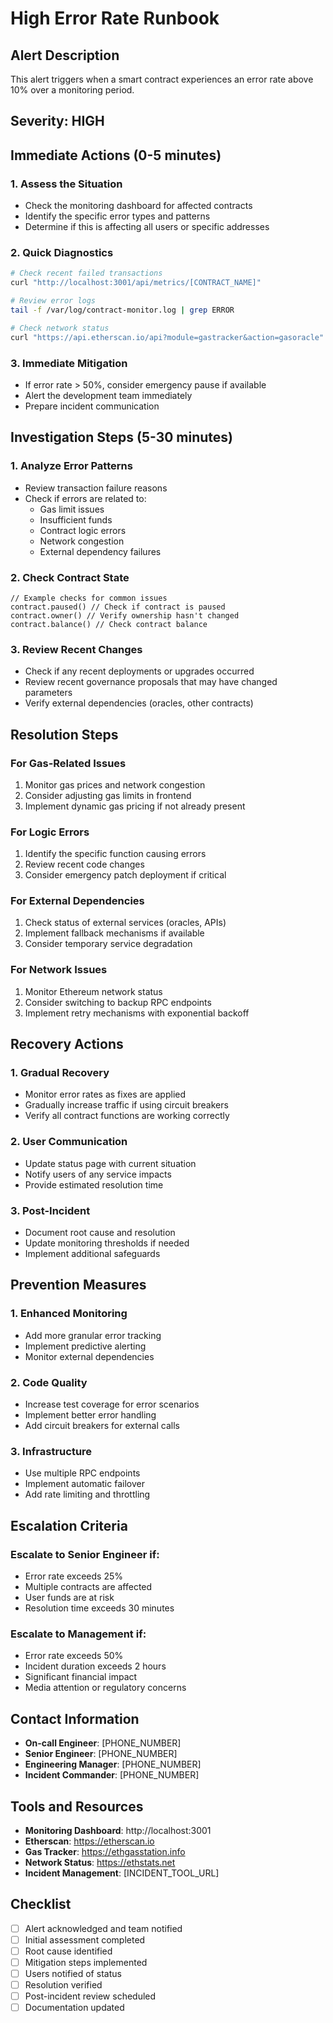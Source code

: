 # High Error Rate Runbook

## Alert Description
This alert triggers when a smart contract experiences an error rate above 10% over a monitoring period.

## Severity: HIGH

## Immediate Actions (0-5 minutes)

### 1. Assess the Situation
- Check the monitoring dashboard for affected contracts
- Identify the specific error types and patterns
- Determine if this is affecting all users or specific addresses

### 2. Quick Diagnostics
```bash
# Check recent failed transactions
curl "http://localhost:3001/api/metrics/[CONTRACT_NAME]"

# Review error logs
tail -f /var/log/contract-monitor.log | grep ERROR

# Check network status
curl "https://api.etherscan.io/api?module=gastracker&action=gasoracle"
```

### 3. Immediate Mitigation
- If error rate > 50%, consider emergency pause if available
- Alert the development team immediately
- Prepare incident communication

## Investigation Steps (5-30 minutes)

### 1. Analyze Error Patterns
- Review transaction failure reasons
- Check if errors are related to:
  - Gas limit issues
  - Insufficient funds
  - Contract logic errors
  - Network congestion
  - External dependency failures

### 2. Check Contract State
```solidity
// Example checks for common issues
contract.paused() // Check if contract is paused
contract.owner() // Verify ownership hasn't changed
contract.balance() // Check contract balance
```

### 3. Review Recent Changes
- Check if any recent deployments or upgrades occurred
- Review recent governance proposals that may have changed parameters
- Verify external dependencies (oracles, other contracts)

## Resolution Steps

### For Gas-Related Issues
1. Monitor gas prices and network congestion
2. Consider adjusting gas limits in frontend
3. Implement dynamic gas pricing if not already present

### For Logic Errors
1. Identify the specific function causing errors
2. Review recent code changes
3. Consider emergency patch deployment if critical

### For External Dependencies
1. Check status of external services (oracles, APIs)
2. Implement fallback mechanisms if available
3. Consider temporary service degradation

### For Network Issues
1. Monitor Ethereum network status
2. Consider switching to backup RPC endpoints
3. Implement retry mechanisms with exponential backoff

## Recovery Actions

### 1. Gradual Recovery
- Monitor error rates as fixes are applied
- Gradually increase traffic if using circuit breakers
- Verify all contract functions are working correctly

### 2. User Communication
- Update status page with current situation
- Notify users of any service impacts
- Provide estimated resolution time

### 3. Post-Incident
- Document root cause and resolution
- Update monitoring thresholds if needed
- Implement additional safeguards

## Prevention Measures

### 1. Enhanced Monitoring
- Add more granular error tracking
- Implement predictive alerting
- Monitor external dependencies

### 2. Code Quality
- Increase test coverage for error scenarios
- Implement better error handling
- Add circuit breakers for external calls

### 3. Infrastructure
- Use multiple RPC endpoints
- Implement automatic failover
- Add rate limiting and throttling

## Escalation Criteria

### Escalate to Senior Engineer if:
- Error rate exceeds 25%
- Multiple contracts are affected
- User funds are at risk
- Resolution time exceeds 30 minutes

### Escalate to Management if:
- Error rate exceeds 50%
- Incident duration exceeds 2 hours
- Significant financial impact
- Media attention or regulatory concerns

## Contact Information

- **On-call Engineer**: [PHONE_NUMBER]
- **Senior Engineer**: [PHONE_NUMBER]
- **Engineering Manager**: [PHONE_NUMBER]
- **Incident Commander**: [PHONE_NUMBER]

## Tools and Resources

- **Monitoring Dashboard**: http://localhost:3001
- **Etherscan**: https://etherscan.io
- **Gas Tracker**: https://ethgasstation.info
- **Network Status**: https://ethstats.net
- **Incident Management**: [INCIDENT_TOOL_URL]

## Checklist

- [ ] Alert acknowledged and team notified
- [ ] Initial assessment completed
- [ ] Root cause identified
- [ ] Mitigation steps implemented
- [ ] Users notified of status
- [ ] Resolution verified
- [ ] Post-incident review scheduled
- [ ] Documentation updated